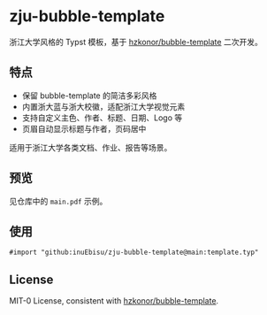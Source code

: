 # zju-bubble-template

浙江大学风格的 Typst 模板，基于 [hzkonor/bubble-template](https://github.com/hzkonor/bubble-template) 二次开发。

## 特点

- 保留 bubble-template 的简洁多彩风格
- 内置浙大蓝与浙大校徽，适配浙江大学视觉元素
- 支持自定义主色、作者、标题、日期、Logo 等
- 页眉自动显示标题与作者，页码居中

适用于浙江大学各类文档、作业、报告等场景。

## 预览

见仓库中的 `main.pdf` 示例。

## 使用

```typ
#import "github:inuEbisu/zju-bubble-template@main:template.typ"
```

## License

MIT-0 License, consistent with [hzkonor/bubble-template](https://github.com/hzkonor/bubble-template).